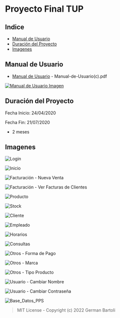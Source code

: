 # Proyecto Final TUP

## Indice

- [Manual de Usuario](#manual-de-usuario)
- [Duración del Proyecto](#duración-del-proyecto)
- [Imagenes](#imagenes)

## Manual de Usuario

- [Manual de Usuario](https://github.com/bartoligerman497/Proyecto-Final-TUP-UTN/blob/main/Manual-de-Usuario(c).pdf) - Manual-de-Usuario(c).pdf

[![Manual de Usuario Imagen](https://user-images.githubusercontent.com/53313625/181866795-3b44019a-9b86-4314-97ec-fc5f44926a7b.png)](https://github.com/bartoligerman497/Proyecto-Final-TUP-UTN/blob/main/Manual-de-Usuario(c).pdf)

## Duración del Proyecto

Fecha Inicio: 24/04/2020

Fecha Fin: 21/07/2020

- 2 meses

## Imagenes

![Login](https://user-images.githubusercontent.com/53313625/173908657-5e5e7988-0e3a-4b63-83ab-49dd34b08471.png)

![Inicio](https://user-images.githubusercontent.com/53313625/173908714-4ff3c9e0-1f6c-4e3b-956e-1cd184eb38cc.png)

![Facturación - Nueva Venta](https://user-images.githubusercontent.com/53313625/181867304-243df5f9-3866-4b06-ae30-e0bcb54c351f.png)

![Facturación - Ver Facturas de Clientes](https://user-images.githubusercontent.com/53313625/181867305-1117d350-9d86-4fec-b8d4-cf3bdf066ccb.png)

![Producto](https://user-images.githubusercontent.com/53313625/181867310-86cbb9ea-0f71-4ded-98ad-86bd842424e0.png)

![Stock](https://user-images.githubusercontent.com/53313625/181867311-41fcfa48-8dfa-4f1e-b8d8-c4996b12c602.png)

![Cliente](https://user-images.githubusercontent.com/53313625/181867300-388ddb59-5aee-4ec6-b4cc-69b5a6112bd3.png)

![Empleado](https://user-images.githubusercontent.com/53313625/181867303-9b4d5f3c-898f-4abc-8f93-b74930606e0f.png)

![Horarios](https://user-images.githubusercontent.com/53313625/181867306-c430f178-6b0c-4cbd-8cfc-716861776968.png)

![Consultas](https://user-images.githubusercontent.com/53313625/181867302-d6bd6eca-b6c2-489a-a396-6ded6c4a9a14.png)

![Otros - Forma de Pago](https://user-images.githubusercontent.com/53313625/181867307-53f7593e-259d-4400-9c90-368ea772e0ff.png)

![Otros - Marca](https://user-images.githubusercontent.com/53313625/181867308-ebc33290-c3e0-4b85-b8c3-06fe05429fd5.png)

![Otros - Tipo Producto](https://user-images.githubusercontent.com/53313625/181867309-9aa0612a-cf1a-4dcc-bd1e-94b68e00282f.png)

![Usuario - Cambiar Nombre](https://user-images.githubusercontent.com/53313625/181867313-fcb3427b-a850-4552-ad05-4270e607de67.png)

![Usuario - Cambiar Contraseña](https://user-images.githubusercontent.com/53313625/181867312-6e348ee3-d761-4105-a18f-9c94858a03f4.png)

![Base_Datos_PPS](https://user-images.githubusercontent.com/53313625/181867243-bd3e6829-3fe2-4cb2-8f24-a1d327e590ef.png)

> MIT License - Copyright (c) 2022 German Bartoli
